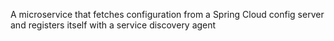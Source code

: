 A microservice that fetches configuration from a Spring Cloud config server and registers itself with a service discovery agent 

